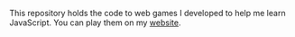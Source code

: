 This repository holds the code to web games I developed to help me learn JavaScript. You can play them on my [website](https://www.ryzeson.org/games).